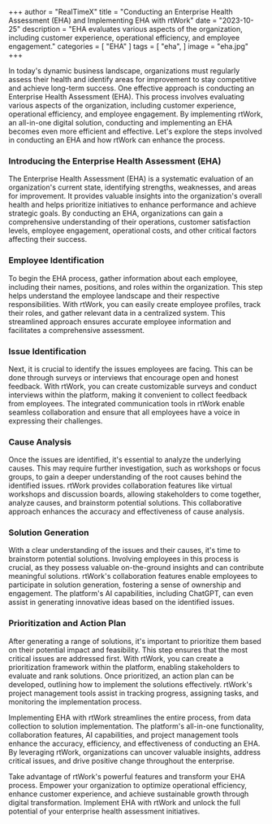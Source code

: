 +++
author = "RealTimeX"
title = "Conducting an Enterprise Health Assessment (EHA) and Implementing EHA with rtWork"
date = "2023-10-25"
description = "EHA evaluates various aspects of the organization, including customer experience, operational efficiency, and employee engagement."
categories = [
    "EHA"
]
tags = [
    "eha",
]
image = "eha.jpg"
+++

In today's dynamic business landscape, organizations must regularly assess their health and identify areas for improvement to stay competitive and achieve long-term success. One effective approach is conducting an Enterprise Health Assessment (EHA). This process involves evaluating various aspects of the organization, including customer experience, operational efficiency, and employee engagement. By implementing rtWork, an all-in-one digital solution, conducting and implementing an EHA becomes even more efficient and effective. Let's explore the steps involved in conducting an EHA and how rtWork can enhance the process.

### Introducing the Enterprise Health Assessment (EHA)

The Enterprise Health Assessment (EHA) is a systematic evaluation of an organization's current state, identifying strengths, weaknesses, and areas for improvement. It provides valuable insights into the organization's overall health and helps prioritize initiatives to enhance performance and achieve strategic goals. By conducting an EHA, organizations can gain a comprehensive understanding of their operations, customer satisfaction levels, employee engagement, operational costs, and other critical factors affecting their success.

### Employee Identification

To begin the EHA process, gather information about each employee, including their names, positions, and roles within the organization. This step helps understand the employee landscape and their respective responsibilities. With rtWork, you can easily create employee profiles, track their roles, and gather relevant data in a centralized system. This streamlined approach ensures accurate employee information and facilitates a comprehensive assessment.

### Issue Identification

Next, it is crucial to identify the issues employees are facing. This can be done through surveys or interviews that encourage open and honest feedback. With rtWork, you can create customizable surveys and conduct interviews within the platform, making it convenient to collect feedback from employees. The integrated communication tools in rtWork enable seamless collaboration and ensure that all employees have a voice in expressing their challenges.

### Cause Analysis

Once the issues are identified, it's essential to analyze the underlying causes. This may require further investigation, such as workshops or focus groups, to gain a deeper understanding of the root causes behind the identified issues. rtWork provides collaboration features like virtual workshops and discussion boards, allowing stakeholders to come together, analyze causes, and brainstorm potential solutions. This collaborative approach enhances the accuracy and effectiveness of cause analysis.

### Solution Generation

With a clear understanding of the issues and their causes, it's time to brainstorm potential solutions. Involving employees in this process is crucial, as they possess valuable on-the-ground insights and can contribute meaningful solutions. rtWork's collaboration features enable employees to participate in solution generation, fostering a sense of ownership and engagement. The platform's AI capabilities, including ChatGPT, can even assist in generating innovative ideas based on the identified issues.

### Prioritization and Action Plan

After generating a range of solutions, it's important to prioritize them based on their potential impact and feasibility. This step ensures that the most critical issues are addressed first. With rtWork, you can create a prioritization framework within the platform, enabling stakeholders to evaluate and rank solutions. Once prioritized, an action plan can be developed, outlining how to implement the solutions effectively. rtWork's project management tools assist in tracking progress, assigning tasks, and monitoring the implementation process.

Implementing EHA with rtWork streamlines the entire process, from data collection to solution implementation. The platform's all-in-one functionality, collaboration features, AI capabilities, and project management tools enhance the accuracy, efficiency, and effectiveness of conducting an EHA. By leveraging rtWork, organizations can uncover valuable insights, address critical issues, and drive positive change throughout the enterprise.

Take advantage of rtWork's powerful features and transform your EHA process. Empower your organization to optimize operational efficiency, enhance customer experience, and achieve sustainable growth through digital transformation. Implement EHA with rtWork and unlock the full potential of your enterprise health assessment initiatives.
